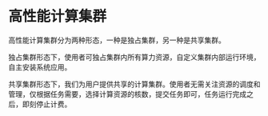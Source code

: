 # 高性能计算集群

高性能计算集群分为两种形态，一种是独占集群，另一种是共享集群。

独占集群形态下，使用者可独占集群内所有算力资源，自定义集群内部运行环境，自主安装系统应用。

共享集群形态下，我们为用户提供共享的计算集群。使用者无需关注资源的调度和管理，仅根据任务需要，选择计算资源的核数，提交任务即可，任务运行完成之后，即刻停止计费。
